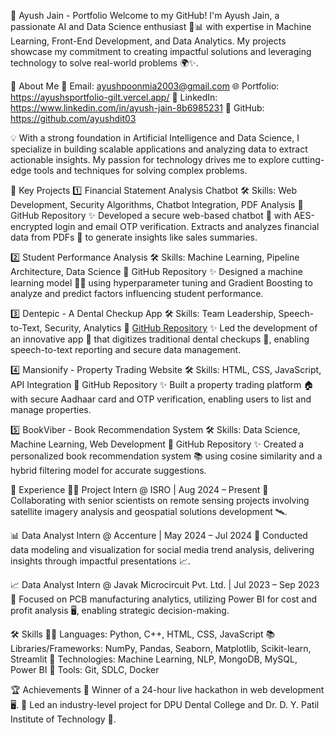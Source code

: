 🚀 Ayush Jain - Portfolio
Welcome to my GitHub! I'm Ayush Jain, a passionate AI and Data Science enthusiast 🧠📊 with expertise in Machine Learning, Front-End Development, and Data Analytics. My projects showcase my commitment to creating impactful solutions and leveraging technology to solve real-world problems 🌍✨.

📖 About Me
📧 Email: ayushpoonmia2003@gmail.com
🌐 Portfolio: https://ayushsportfolio-gilt.vercel.app/
💼 LinkedIn: https://www.linkedin.com/in/ayush-jain-8b6985231
👾 GitHub: https://github.com/ayushdit03

💡 With a strong foundation in Artificial Intelligence and Data Science, I specialize in building scalable applications and analyzing data to extract actionable insights. My passion for technology drives me to explore cutting-edge tools and techniques for solving complex problems.

🚀 Key Projects
1️⃣ Financial Statement Analysis Chatbot
🛠 Skills: Web Development, Security Algorithms, Chatbot Integration, PDF Analysis
🔗 GitHub Repository
✨ Developed a secure web-based chatbot 💬 with AES-encrypted login and email OTP verification. Extracts and analyzes financial data from PDFs 📄 to generate insights like sales summaries.

2️⃣ Student Performance Analysis
🛠 Skills: Machine Learning, Pipeline Architecture, Data Science
🔗 GitHub Repository
✨ Designed a machine learning model 🧑‍💻 using hyperparameter tuning and Gradient Boosting to analyze and predict factors influencing student performance.

3️⃣ Dentepic - A Dental Checkup App
🛠 Skills: Team Leadership, Speech-to-Text, Security, Analytics
🔗 [GitHub Repository](https://github.com/ayushdit03/Cognizant-Hackathon)
✨ Led the development of an innovative app 📱 that digitizes traditional dental checkups 🦷, enabling speech-to-text reporting and secure data management.

4️⃣ Mansionify - Property Trading Website
🛠 Skills: HTML, CSS, JavaScript, API Integration
🔗 GitHub Repository
✨ Built a property trading platform 🏠 with secure Aadhaar card and OTP verification, enabling users to list and manage properties.

5️⃣ BookViber - Book Recommendation System
🛠 Skills: Data Science, Machine Learning, Web Development
🔗 GitHub Repository
✨ Created a personalized book recommendation system 📚 using cosine similarity and a hybrid filtering model for accurate suggestions.

💼 Experience
👨‍💻 Project Intern @ ISRO | Aug 2024 – Present
🌟 Collaborating with senior scientists on remote sensing projects involving satellite imagery analysis and geospatial solutions development 🛰️.

📊 Data Analyst Intern @ Accenture | May 2024 – Jul 2024
🌟 Conducted data modeling and visualization for social media trend analysis, delivering insights through impactful presentations 📈.

📈 Data Analyst Intern @ Javak Microcircuit Pvt. Ltd. | Jul 2023 – Sep 2023
🌟 Focused on PCB manufacturing analytics, utilizing Power BI for cost and profit analysis 🖥️, enabling strategic decision-making.

🛠 Skills
🧑‍💻 Languages: Python, C++, HTML, CSS, JavaScript
📚 Libraries/Frameworks: NumPy, Pandas, Seaborn, Matplotlib, Scikit-learn, Streamlit
🧠 Technologies: Machine Learning, NLP, MongoDB, MySQL, Power BI
🔧 Tools: Git, SDLC, Docker

🏆 Achievements
🏅 Winner of a 24-hour live hackathon in web development 🖥️.
🌟 Led an industry-level project for DPU Dental College and Dr. D. Y. Patil Institute of Technology 🏥.
